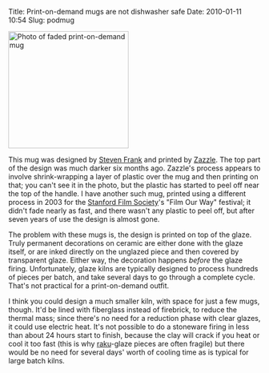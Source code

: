 Title: Print-on-demand mugs are not dishwasher safe
Date: 2010-01-11 10:54
Slug: podmug

[<img src="http://farm5.static.flickr.com/4070/4264349109_5cece54246_m.jpg"
      width="240" height="234" alt="Photo of faded print-on-demand
      mug">](http://www.flickr.com/photos/zackw/4264349109/)

This mug was designed by [Steven Frank][] and printed by [Zazzle][].
The top part of the design was much darker six months ago. Zazzle's
process appears to involve shrink-wrapping a layer of plastic over the
mug and then printing on that; you can't see it in the photo, but the
plastic has started to peel off near the top of the handle. I have
another such mug, printed using a different process in 2003 for the
[Stanford Film Society][sfs]'s "Film Our Way" festival; it didn't fade
nearly as fast, and there wasn't any plastic to peel off, but after
seven years of use the design is almost gone.

The problem with these mugs is, the design is printed on top of the
glaze. Truly permanent decorations on ceramic are either done with the
glaze itself, or are inked directly on the unglazed piece and then
covered by transparent glaze. Either way, the decoration happens
_before_ the glaze firing. Unfortunately, glaze kilns are typically
designed to process hundreds of pieces per batch, and take several
days to go through a complete cycle. That's not practical for a
print-on-demand outfit.

I think you could design a much smaller kiln, with space for just a
few mugs, though. It'd be lined with fiberglass instead of firebrick,
to reduce the thermal mass; since there's no need for a reduction
phase with clear glazes, it could use electric heat. It's not possible
to do a stoneware firing in less than about 24 hours start to finish,
because the clay will crack if you heat or cool it too fast (this is
why [raku][]-glaze pieces are often fragile) but there would be no
need for several days' worth of cooling time as is typical for large
batch kilns.

[Steven Frank]: http://www.zazzle.com/stevenfrank
[Zazzle]: http://www.zazzle.com/
[sfs]: http://www.stanfordfilmsociety.com/
[raku]: http://en.wikipedia.org/wiki/Raku_ware

